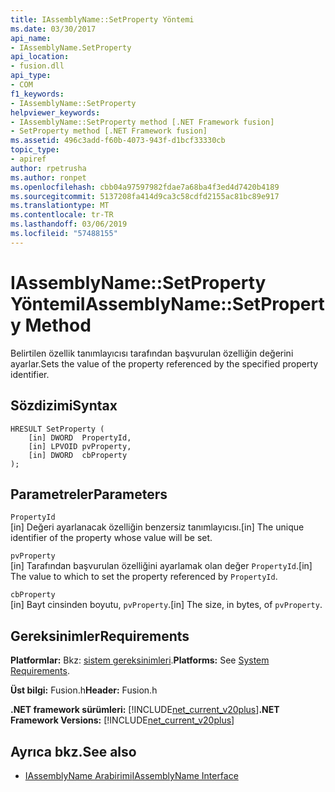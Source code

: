 ```yaml
---
title: IAssemblyName::SetProperty Yöntemi
ms.date: 03/30/2017
api_name:
- IAssemblyName.SetProperty
api_location:
- fusion.dll
api_type:
- COM
f1_keywords:
- IAssemblyName::SetProperty
helpviewer_keywords:
- IAssemblyName::SetProperty method [.NET Framework fusion]
- SetProperty method [.NET Framework fusion]
ms.assetid: 496c3add-f60b-4073-943f-d1bcf33330cb
topic_type:
- apiref
author: rpetrusha
ms.author: ronpet
ms.openlocfilehash: cbb04a97597982fdae7a68ba4f3ed4d7420b4189
ms.sourcegitcommit: 5137208fa414d9ca3c58cdfd2155ac81bc89e917
ms.translationtype: MT
ms.contentlocale: tr-TR
ms.lasthandoff: 03/06/2019
ms.locfileid: "57488155"
---
```

# <a name="iassemblynamesetproperty-method"></a><span data-ttu-id="8edfa-102">IAssemblyName::SetProperty Yöntemi</span><span class="sxs-lookup"><span data-stu-id="8edfa-102">IAssemblyName::SetProperty Method</span></span>
<span data-ttu-id="8edfa-103">Belirtilen özellik tanımlayıcısı tarafından başvurulan özelliğin değerini ayarlar.</span><span class="sxs-lookup"><span data-stu-id="8edfa-103">Sets the value of the property referenced by the specified property identifier.</span></span>  
  
## <a name="syntax"></a><span data-ttu-id="8edfa-104">Sözdizimi</span><span class="sxs-lookup"><span data-stu-id="8edfa-104">Syntax</span></span>  
  
```  
HRESULT SetProperty (  
    [in] DWORD  PropertyId,  
    [in] LPVOID pvProperty,  
    [in] DWORD  cbProperty  
);  
```  
  
## <a name="parameters"></a><span data-ttu-id="8edfa-105">Parametreler</span><span class="sxs-lookup"><span data-stu-id="8edfa-105">Parameters</span></span>  
 `PropertyId`  
 <span data-ttu-id="8edfa-106">[in] Değeri ayarlanacak özelliğin benzersiz tanımlayıcısı.</span><span class="sxs-lookup"><span data-stu-id="8edfa-106">[in] The unique identifier of the property whose value will be set.</span></span>  
  
 `pvProperty`  
 <span data-ttu-id="8edfa-107">[in] Tarafından başvurulan özelliğini ayarlamak olan değer `PropertyId`.</span><span class="sxs-lookup"><span data-stu-id="8edfa-107">[in] The value to which to set the property referenced by `PropertyId`.</span></span>  
  
 `cbProperty`  
 <span data-ttu-id="8edfa-108">[in] Bayt cinsinden boyutu, `pvProperty`.</span><span class="sxs-lookup"><span data-stu-id="8edfa-108">[in] The size, in bytes, of `pvProperty`.</span></span>  
  
## <a name="requirements"></a><span data-ttu-id="8edfa-109">Gereksinimler</span><span class="sxs-lookup"><span data-stu-id="8edfa-109">Requirements</span></span>  
 <span data-ttu-id="8edfa-110">**Platformlar:** Bkz: [sistem gereksinimleri](../../../../docs/framework/get-started/system-requirements.md).</span><span class="sxs-lookup"><span data-stu-id="8edfa-110">**Platforms:** See [System Requirements](../../../../docs/framework/get-started/system-requirements.md).</span></span>  
  
 <span data-ttu-id="8edfa-111">**Üst bilgi:** Fusion.h</span><span class="sxs-lookup"><span data-stu-id="8edfa-111">**Header:** Fusion.h</span></span>  
  
 <span data-ttu-id="8edfa-112">**.NET framework sürümleri:** [!INCLUDE[net_current_v20plus](../../../../includes/net-current-v20plus-md.md)]</span><span class="sxs-lookup"><span data-stu-id="8edfa-112">**.NET Framework Versions:** [!INCLUDE[net_current_v20plus](../../../../includes/net-current-v20plus-md.md)]</span></span>  
  
## <a name="see-also"></a><span data-ttu-id="8edfa-113">Ayrıca bkz.</span><span class="sxs-lookup"><span data-stu-id="8edfa-113">See also</span></span>
- [<span data-ttu-id="8edfa-114">IAssemblyName Arabirimi</span><span class="sxs-lookup"><span data-stu-id="8edfa-114">IAssemblyName Interface</span></span>](../../../../docs/framework/unmanaged-api/fusion/iassemblyname-interface.md)
